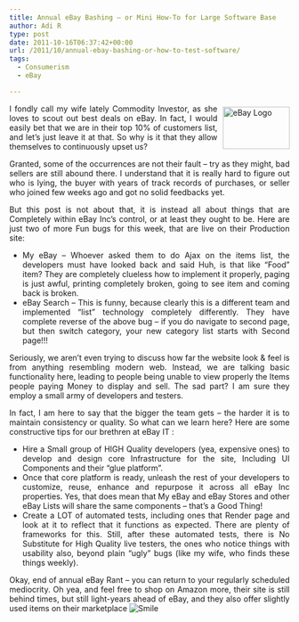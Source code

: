 ```yaml
---
title: Annual eBay Bashing – or Mini How-To for Large Software Base
author: Adi R
type: post
date: 2011-10-16T06:37:42+00:00
url: /2011/10/annual-ebay-bashing-or-how-to-test-software/
tags:
  - Consumerism
  - eBay

---
```

<p align="justify">
  <a href="http://www.ebay.com"><img style="background-image: none; border-bottom: 0px; border-left: 0px; margin: 5px 0px 5px 10px; padding-left: 0px; padding-right: 0px; display: inline; float: right; border-top: 0px; border-right: 0px; padding-top: 0px" title="eBay Logo" border="0" alt="eBay Logo" align="right" src="/uploads/2011/10/eBay-Logo.png?resize=120%2C76" width="120" height="76" data-recalc-dims="1" /></a>I fondly call my wife lately Commodity Investor, as she loves to scout out best deals on eBay. In fact, I would easily bet that we are in their top 10% of customers list, and let’s just leave it at that. So why is it that they allow themselves to continuously upset us?
</p>

<p align="justify">
  Granted, some of the occurrences are not their fault – try as they might, bad sellers are still abound there. I understand that it is really hard to figure out who is lying, the buyer with years of track records of purchases, or seller who joined few weeks ago and got no solid feedbacks yet.
</p>

<p align="justify">
  But this post is not about that, it is instead all about things that are Completely within eBay Inc’s control, or at least they ought to be. Here are just two of more Fun bugs for this week, that are live on their Production site:
</p>

  * <div align="justify">
      My eBay – Whoever asked them to do Ajax on the items list, the developers must have looked back and said Huh, is that like “Food” item? They are completely clueless how to implement it properly, paging is just awful, printing completely broken, going to see item and coming back is broken.
    </div>

  * <div align="justify">
      eBay Search – This is funny, because clearly this is a different team and implemented “list” technology completely differently. They have complete reverse of the above bug – if you do navigate to second page, but then switch category, your new category list starts with Second page!!!
    </div>

<p align="justify">
  Seriously, we aren’t even trying to discuss how far the website look & feel is from anything resembling modern web. Instead, we are talking basic functionality here, leading to people being unable to view properly the Items people paying Money to display and sell. The sad part? I am sure they employ a small army of developers and testers.
</p>

<p align="justify">
  In fact, I am here to say that the bigger the team gets – the harder it is to maintain consistency or quality. So what can we learn here? Here are some constructive tips for our brethren at eBay IT :
</p>

  * <div align="justify">
      Hire a Small group of HIGH Quality developers (yea, expensive ones) to develop and design core Infrastructure for the site, Including UI Components and their “glue platform”.
    </div>

  * <div align="justify">
      Once that core platform is ready, unleash the rest of your developers to customize, reuse, enhance and repurpose it across all eBay Inc properties. Yes, that does mean that My eBay and eBay Stores and other eBay Lists will share the same components – that’s a Good Thing!
    </div>

  * <div align="justify">
      Create a LOT of automated tests, including ones that Render page and look at it to reflect that it functions as expected. There are plenty of frameworks for this. Still, after these automated tests, there is No Substitute for High Quality live testers, the ones who notice things with usability also, beyond plain “ugly” bugs (like my wife, who finds these things weekly).
    </div>

<p align="justify">
  Okay, end of annual eBay Rant – you can return to your regularly scheduled mediocrity. Oh yea, and feel free to shop on Amazon more, their site is still behind times, but still light-years ahead of eBay, and they also offer slightly used items on their marketplace <img style="border-bottom-style: none; border-left-style: none; border-top-style: none; border-right-style: none" class="wlEmoticon wlEmoticon-smile" alt="Smile" src="/uploads/2011/10/wlEmoticon-smile.png" data-recalc-dims="1" />
</p>
